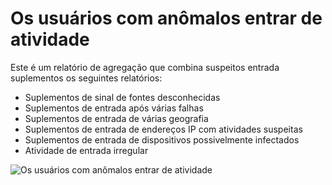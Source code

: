 <properties
    pageTitle="Os usuários com anômalos entrar de atividade"
    description="Um relatório que indica a todas as contas de usuário para o qual anômalos entrar atividade foi identificado."
    services="active-directory"
    documentationCenter=""
    authors="SSalahAhmed"
    manager="gchander"
    editor=""/>

<tags
    ms.service="active-directory"
    ms.workload="identity"
    ms.tgt_pltfrm="na"
    ms.devlang="na"
    ms.topic="article"
    ms.date="03/04/2016"
    ms.author="saah;kenhoff"/>

# <a name="users-with-anomalous-sign-in-activity"></a>Os usuários com anômalos entrar de atividade
Este é um relatório de agregação que combina suspeitos entrada suplementos os seguintes relatórios:

<ul><li>Suplementos de sinal de fontes desconhecidas</li>
<li>Suplementos de entrada após várias falhas</li>
<li>Suplementos de entrada de várias geografia</li>
<li>Suplementos de entrada de endereços IP com atividades suspeitas</li>
<li>Suplementos de entrada de dispositivos possivelmente infectados</li>
<li>Atividade de entrada irregular</li>
</ul>


![Os usuários com anômalos entrar de atividade](./media/active-directory-reporting-users-with-anomalous-sign-in-activity/usersWithAnomalousSignInActivity.PNG)
